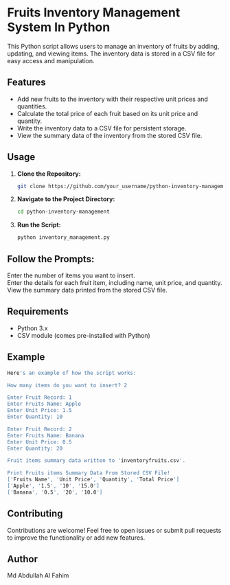 # Fruits Inventory Management System In Python

This Python script allows users to manage an inventory of fruits by adding, updating, and viewing items. The inventory data is stored in a CSV file for easy access and manipulation.

## Features

- Add new fruits to the inventory with their respective unit prices and quantities.
- Calculate the total price of each fruit based on its unit price and quantity.
- Write the inventory data to a CSV file for persistent storage.
- View the summary data of the inventory from the stored CSV file.

## Usage

1. **Clone the Repository:**
   ```bash
   git clone https://github.com/your_username/python-inventory-management.git

2. **Navigate to the Project Directory:**
   ```bash
   cd python-inventory-management
3. **Run the Script:**
   ```bash
   python inventory_management.py

## Follow the Prompts:

Enter the number of items you want to insert.      
Enter the details for each fruit item, including name, unit price, and quantity.     
View the summary data printed from the stored CSV file.       

## Requirements
- Python 3.x  
- CSV module (comes pre-installed with Python)    

## Example
 ```bash
Here's an example of how the script works:

How many items do you want to insert? 2

Enter Fruit Record: 1
Enter Fruits Name: Apple
Enter Unit Price: 1.5
Enter Quantity: 10

Enter Fruit Record: 2
Enter Fruits Name: Banana
Enter Unit Price: 0.5
Enter Quantity: 20

Fruit items summary data written to 'inventoryfruits.csv'.

Print Fruits items Summary Data From Stored CSV File!
['Fruits Name', 'Unit Price', 'Quantity', 'Total Price']
['Apple', '1.5', '10', '15.0']
['Banana', '0.5', '20', '10.0']
 ```
## Contributing
Contributions are welcome! Feel free to open issues or submit pull requests to improve the functionality or add new features.

## Author
Md Abdullah Al Fahim
